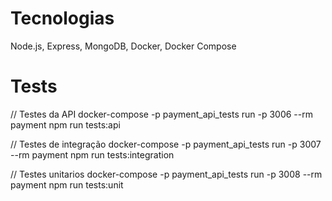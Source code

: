 # Tecnologias
Node.js, Express, MongoDB, Docker, Docker Compose


# Tests

// Testes da API
docker-compose -p payment_api_tests run -p 3006 --rm payment npm run tests:api

// Testes de integração
docker-compose -p payment_api_tests run -p 3007 --rm payment npm run tests:integration

// Testes unitarios
docker-compose -p payment_api_tests run -p 3008 --rm payment npm run tests:unit